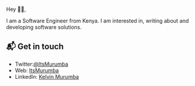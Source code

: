 Hey 👋🏻,

I am a Software Engineer from Kenya. I am interested in, writing about and developing software solutions.

## 📬 Get in touch

- Twitter:[@ItsMurumba](https://twitter.com/ItsMurumba)
- Web: [ItsMurumba](https://itsmurumba.dev)
- LinkedIn: [Kelvin Murumba](https://linkedin.com/in/kelvin-murumba-1301617b)
